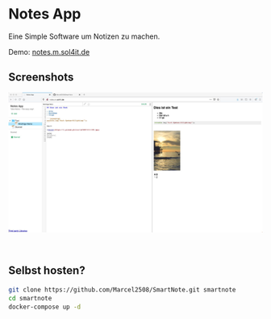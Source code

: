 # Notes App

Eine Simple Software um Notizen zu machen.

Demo: [notes.m.sol4it.de](http://notes.m.sol4it.de/)


## Screenshots

![Screenshot 1](screenshots/1.jpg)


<br/>

## Selbst hosten?

```bash
git clone https://github.com/Marcel2508/SmartNote.git smartnote
cd smartnote
docker-compose up -d
```
